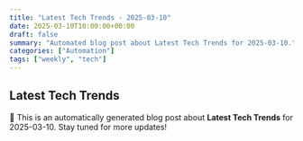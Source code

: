 ```yaml
---
title: "Latest Tech Trends - 2025-03-10"
date: 2025-03-10T10:00:00+00:00
draft: false
summary: "Automated blog post about Latest Tech Trends for 2025-03-10."
categories: ["Automation"]
tags: ["weekly", "tech"]
---
```


## Latest Tech Trends

🚀 This is an automatically generated blog post about **Latest Tech Trends** for 2025-03-10. Stay tuned for more updates!
